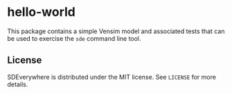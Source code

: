 # hello-world

This package contains a simple Vensim model and associated tests that can be
used to exercise the `sde` command line tool.

## License

SDEverywhere is distributed under the MIT license. See `LICENSE` for more details.
